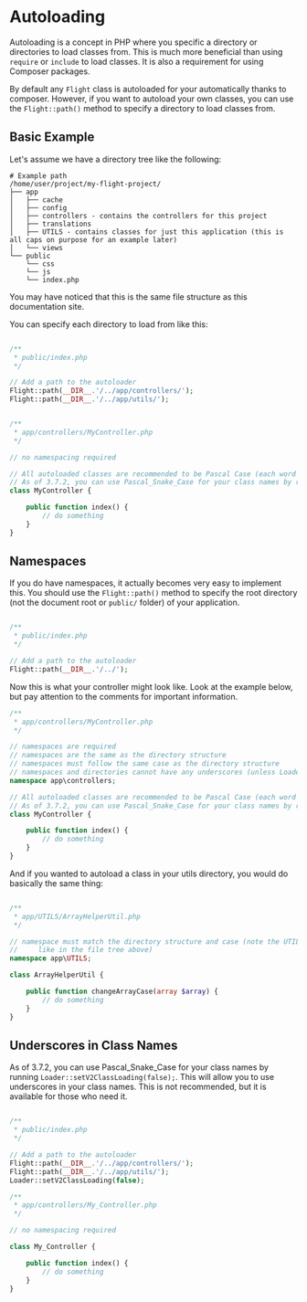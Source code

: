 # Autoloading

Autoloading is a concept in PHP where you specific a directory or directories to load classes from. This is much more beneficial than using `require` or `include` to load classes. It is also a requirement for using Composer packages.

By default any `Flight` class is autoloaded for your automatically thanks to composer. However, if you want to autoload your own classes, you can use the `Flight::path()` method to specify a directory to load classes from.

## Basic Example

Let's assume we have a directory tree like the following:

```text
# Example path
/home/user/project/my-flight-project/
├── app
│   ├── cache
│   ├── config
│   ├── controllers - contains the controllers for this project
│   ├── translations
│   ├── UTILS - contains classes for just this application (this is all caps on purpose for an example later)
│   └── views
└── public
    └── css
	└── js
	└── index.php
```

You may have noticed that this is the same file structure as this documentation site.

You can specify each directory to load from like this:

```php

/**
 * public/index.php
 */

// Add a path to the autoloader
Flight::path(__DIR__.'/../app/controllers/');
Flight::path(__DIR__.'/../app/utils/');


/**
 * app/controllers/MyController.php
 */

// no namespacing required

// All autoloaded classes are recommended to be Pascal Case (each word capitalized, no spaces)
// As of 3.7.2, you can use Pascal_Snake_Case for your class names by running Loader::setV2ClassLoading(false);
class MyController {

	public function index() {
		// do something
	}
}
```

## Namespaces

If you do have namespaces, it actually becomes very easy to implement this. You should use the `Flight::path()` method to specify the root directory (not the document root or `public/` folder) of your application.

```php

/**
 * public/index.php
 */

// Add a path to the autoloader
Flight::path(__DIR__.'/../');
```

Now this is what your controller might look like. Look at the example below, but pay attention to the comments for important information.

```php
/**
 * app/controllers/MyController.php
 */

// namespaces are required
// namespaces are the same as the directory structure
// namespaces must follow the same case as the directory structure
// namespaces and directories cannot have any underscores (unless Loader::setV2ClassLoading(false) is set)
namespace app\controllers;

// All autoloaded classes are recommended to be Pascal Case (each word capitalized, no spaces)
// As of 3.7.2, you can use Pascal_Snake_Case for your class names by running Loader::setV2ClassLoading(false);
class MyController {

	public function index() {
		// do something
	}
}
```

And if you wanted to autoload a class in your utils directory, you would do basically the same thing:

```php

/**
 * app/UTILS/ArrayHelperUtil.php
 */

// namespace must match the directory structure and case (note the UTILS directory is all caps
//     like in the file tree above)
namespace app\UTILS;

class ArrayHelperUtil {

	public function changeArrayCase(array $array) {
		// do something
	}
}
```

## Underscores in Class Names

As of 3.7.2, you can use Pascal_Snake_Case for your class names by running `Loader::setV2ClassLoading(false);`. 
This will allow you to use underscores in your class names. 
This is not recommended, but it is available for those who need it.

```php

/**
 * public/index.php
 */

// Add a path to the autoloader
Flight::path(__DIR__.'/../app/controllers/');
Flight::path(__DIR__.'/../app/utils/');
Loader::setV2ClassLoading(false);

/**
 * app/controllers/My_Controller.php
 */

// no namespacing required

class My_Controller {

	public function index() {
		// do something
	}
}
```

